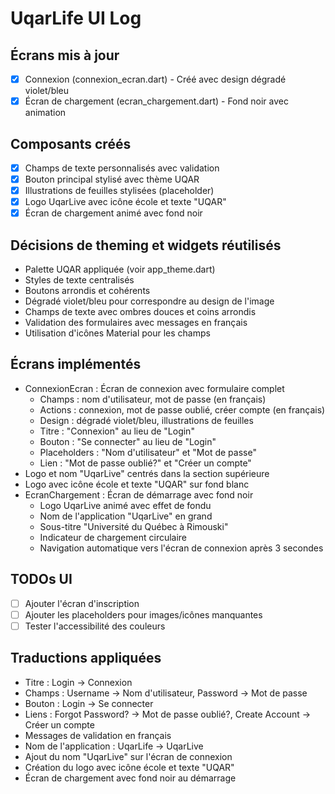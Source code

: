 # UqarLife UI Log

## Écrans mis à jour
- [x] Connexion (connexion_ecran.dart) - Créé avec design dégradé violet/bleu
- [x] Écran de chargement (ecran_chargement.dart) - Fond noir avec animation

## Composants créés
- [x] Champs de texte personnalisés avec validation
- [x] Bouton principal stylisé avec thème UQAR
- [x] Illustrations de feuilles stylisées (placeholder)
- [x] Logo UqarLive avec icône école et texte "UQAR"
- [x] Écran de chargement animé avec fond noir

## Décisions de theming et widgets réutilisés
- Palette UQAR appliquée (voir app_theme.dart)
- Styles de texte centralisés
- Boutons arrondis et cohérents
- Dégradé violet/bleu pour correspondre au design de l'image
- Champs de texte avec ombres douces et coins arrondis
- Validation des formulaires avec messages en français
- Utilisation d'icônes Material pour les champs

## Écrans implémentés
- ConnexionEcran : Écran de connexion avec formulaire complet
  - Champs : nom d'utilisateur, mot de passe (en français)
  - Actions : connexion, mot de passe oublié, créer compte (en français)
  - Design : dégradé violet/bleu, illustrations de feuilles
  - Titre : "Connexion" au lieu de "Login"
  - Bouton : "Se connecter" au lieu de "Login"
  - Placeholders : "Nom d'utilisateur" et "Mot de passe"
  - Lien : "Mot de passe oublié?" et "Créer un compte"
- Logo et nom "UqarLive" centrés dans la section supérieure
- Logo avec icône école et texte "UQAR" sur fond blanc
- EcranChargement : Écran de démarrage avec fond noir
  - Logo UqarLive animé avec effet de fondu
  - Nom de l'application "UqarLive" en grand
  - Sous-titre "Université du Québec à Rimouski"
  - Indicateur de chargement circulaire
  - Navigation automatique vers l'écran de connexion après 3 secondes

## TODOs UI
- [ ] Ajouter l'écran d'inscription
- [ ] Ajouter les placeholders pour images/icônes manquantes
- [ ] Tester l'accessibilité des couleurs 

## Traductions appliquées
- Titre : Login → Connexion
- Champs : Username → Nom d'utilisateur, Password → Mot de passe
- Bouton : Login → Se connecter
- Liens : Forgot Password? → Mot de passe oublié?, Create Account → Créer un compte
- Messages de validation en français
- Nom de l'application : UqarLife → UqarLive
- Ajout du nom "UqarLive" sur l'écran de connexion
- Création du logo avec icône école et texte "UQAR"
- Écran de chargement avec fond noir au démarrage 